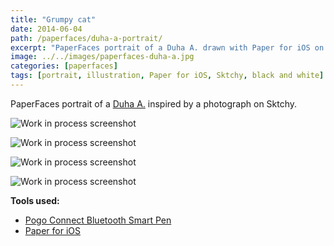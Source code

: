 ```yaml
---
title: "Grumpy cat"
date: 2014-06-04
path: /paperfaces/duha-a-portrait/
excerpt: "PaperFaces portrait of a Duha A. drawn with Paper for iOS on an iPad."
image: ../../images/paperfaces-duha-a.jpg
categories: [paperfaces]
tags: [portrait, illustration, Paper for iOS, Sktchy, black and white]
---
```


PaperFaces portrait of a [Duha A.](https://sktchy.com/tER3uD) inspired by a photograph on Sktchy.

![Work in process screenshot](../../images/paperfaces-duha-a-process-1-lg.jpg)

![Work in process screenshot](../../images/paperfaces-duha-a-process-2-lg.jpg)

![Work in process screenshot](../../images/paperfaces-duha-a-process-3-lg.jpg)

![Work in process screenshot](../../images/paperfaces-duha-a-process-4-lg.jpg)

**Tools used:**

- [Pogo Connect Bluetooth Smart Pen](https://www.amazon.com/gp/product/B009K448L4/ref=as_li_ss_tl?ie=UTF8&camp=1789&creative=390957&creativeASIN=B009K448L4&linkCode=as2&tag=mademist-20)
- [Paper for iOS](https://paper.bywetransfer.com/)

